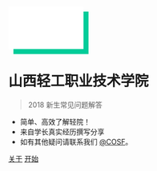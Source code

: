 <!-- <img style="width: 150px;" src="https://i.loli.net/2018/07/19/5b5097d4c0653.png" data-origin="https://i.loli.net/2018/07/19/5b5097d4c0653.png" alt="logo"> -->

<img style="width: 150px;filter: drop-shadow(rgb(0, 204, 153) 10px 10px);-webkit-filter: drop-shadow(rgb(0, 204, 153) 10px 10px);" src="_media/icon.svg" />

<h1>山西轻工职业技术学院</h1>

> 2018 新生常见问题解答

* 简单、高效了解轻院！
* 来自学长真实经历撰写分享
* 如有其他疑问请联系我们 [@COSF](http://cosf.gq)。

[关于](https://cosf.gq/about)
[开始](#开始)


<!-- ![](https://i.loli.net/2018/07/13/5b48a2185387e.jpg) -->